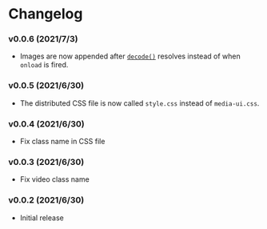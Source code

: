 # Changelog

### v0.0.6 (2021/7/3)

- Images are now appended after
  [`decode()`](https://developer.mozilla.org/en-US/docs/Web/API/HTMLImageElement/decode)
  resolves instead of when `onload` is fired.

### v0.0.5 (2021/6/30)

- The distributed CSS file is now called `style.css` instead of `media-ui.css`.

### v0.0.4 (2021/6/30)

- Fix class name in CSS file

### v0.0.3 (2021/6/30)

- Fix video class name

### v0.0.2 (2021/6/30)

- Initial release
